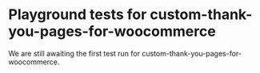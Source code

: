 # Playground tests for custom-thank-you-pages-for-woocommerce
We are still awaiting the first test run for custom-thank-you-pages-for-woocommerce.
